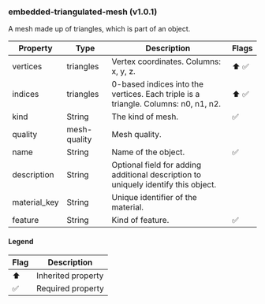 ### embedded-triangulated-mesh (v1.0.1)
A mesh made up of triangles, which is part of an object.

| Property | Type | Description | Flags |
|---|---|---|---|
| vertices | triangles | Vertex coordinates. Columns: x, y, z. | ⬆️ ✅ |
| indices | triangles | 0-based indices into the vertices. Each triple is a triangle. Columns: n0, n1, n2. | ⬆️ ✅ |
| kind | String | The kind of mesh. | ✅ |
| quality | mesh-quality | Mesh quality. |  |
| name | String | Name of the object. | ✅ |
| description | String | Optional field for adding additional description to uniquely identify this object. |  |
| material_key | String | Unique identifier of the material. |  |
| feature | String | Kind of feature. | ✅ |


#### Legend

| Flag | Description |
| --- | --- |
| ⬆️ | Inherited property |
| ✅ | Required property |

